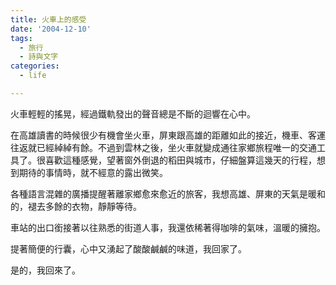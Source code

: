 ```yaml
---
title: 火車上的感受
date: '2004-12-10'
tags:
  - 旅行
  - 詩與文字
categories:
  - life

---
```

火車輕輕的搖晃，經過鐵軌發出的聲音總是不斷的迴響在心中。  
  
在高雄讀書的時候很少有機會坐火車，屏東跟高雄的距離如此的接近，機車、客運往返就已經綽綽有餘。不過到雲林之後，坐火車就變成通往家鄉旅程唯一的交通工具了。很喜歡這種感覺，望著窗外倒退的稻田與城市，仔細盤算這幾天的行程，想到期待的事情時，就不經意的露出微笑。  
  
各種語言混雜的廣播提醒著離家鄉愈來愈近的旅客，我想高雄、屏東的天氣是暖和的，褪去多餘的衣物，靜靜等待。  
  
車站的出口銜接著以往熟悉的街道人事，我還依稀著得咖啡的氣味，溫暖的擁抱。  
  
提著簡便的行囊，心中又湧起了酸酸鹹鹹的味道，我回家了。  
  
是的，我回來了。